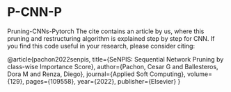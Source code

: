 # P-CNN-P
Pruning-CNNs-Pytorch
The cite contains an article by us, where this pruning and restructuring algorithm is explained step by step for CNN. 
If you find this code useful in your research, please consider citing:

@article{pachon2022senpis,
  title={SeNPIS: Sequential Network Pruning by class-wise Importance Score},
  author={Pachon, Cesar G and Ballesteros, Dora M and Renza, Diego},
  journal={Applied Soft Computing},
  volume={129},
  pages={109558},
  year={2022},
  publisher={Elsevier}
}

